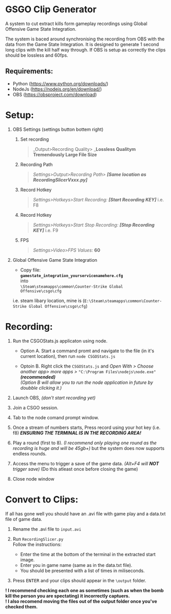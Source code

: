# GSGO Clip Generator
A system to cut extract kills form gameplay recordings using Global Offensive Game State Integration.

The system is baced around synchronising the recording from OBS with the data from the Game State Integration. It is designed to generate 1 second long clips with the kill half way through.
If OBS is setup as correctly the clips should be lossless and 60fps.


## Requirements:
* Python (https://www.python.org/downloads/)
* NodeJs (https://nodejs.org/en/download/)
* OBS    (https://obsproject.com/download)


# Setup:

1. OBS Settings (settings button bottem right)
	1. Set recording
		>_<Settings>Output>Recording Quality> _**Lossless Qualitym Tremendously Large File Size**
	3. Recording Path
		>_Settings>Output>Recording Path> **[Same location as RecordingSlicerVxxx.py]**_
	4. Record Hotkey
		>_Settings>Hotkeys>Start Recording: **[Start Recording KEY]**_ i.e. F8
	5. Record Hotkey
		>_Settings>Hotkeys>Start Stop Recording: **[Stop Recording KEY]**_ i.e. F9
	
	6. FPS
		>_Settings>Video>FPS Values:_ **60**

2. Global Offensive Game State Integration
	* Copy file:  
		**`gamestate_integration_yourservicenamehere.cfg`**  
		into  
		`\Steam\steamapps\common\Counter-Strike Global Offensive\csgo\cfg`

	i.e. steam libary location, mine is (`E:\Steam\steamapps\common\Counter-Strike Global Offensive\csgo\cfg`)


# Recording:

1. Run the CSGOStats.js applicaton using node.  
	- Option A. Start a command promt and navigate to the file (in it's current location), then run `node CSGOStats.js`  
	  
	- Optoin B. Right click the `CSGOStats.js` and _Open With > Choose another app> more apps >_ `"C:\Program Files\nodejs\node.exe"` **_(recommended)_**  
        _(Option B will allow you to run the node application in future by doubble clicking it.)_

2. Launch OBS, *(don't start recording yet)*
3. Join a CSGO session.
4. Tab to the node comand prompt window.
5. Once a stream of numbers starts, Press record using your hot key (i.e. f8) ***ENSURING THE TERMINAL IS IN THE RECORDING AREA!***
6. Play a round (first to 8). _(I recommend only playing one round as the recording is huge and will be 45gb+)_ but the system does now supports endless rounds.
7. Access the menu to trigger a save of the game data. _(Alt+F4 will **NOT** trigger save)_ (Do this atleast once before closing the game)
8. Close node window


# Convert to Clips:

If all has gone well you should have an .avi file with game play and a data.txt file of game data.

1. Rename the .avi file to `input.avi`

2. Run `RecordingSlicer.py`  
Follow the instructions:  
	- Enter the time at the bottom of the terminal in the extracted start image.  
	- Enter you in game name (same as in the data.txt file).  
	- You should be presented with a list of times in miliseconds.  

3. Press <kbd>ENTER</kbd> and your clips should appear in the `\output` folder.


**! I recommend checking each one as sometimes (such as when the bomb kill the person you are spectating) it incorrectly captuers.**  
**! I also recomend moving the files out of the output folder once you've checked them.**
